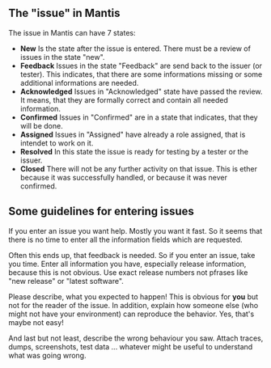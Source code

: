 The "issue" in Mantis
---------------------

The issue in Mantis can have 7 states:

* __New__
  Is the state after the issue is entered. There must be a review of issues in the state "new".
* __Feedback__
  Issues in the state "Feedback" are send back to the issuer (or tester). This indicates, that there are some informations missing
  or some additional informations are needed.
* __Acknowledged__
  Issues in "Acknowledged" state have passed the review. It means, that they are formally correct and contain all needed information.
* __Confirmed__
  Issues in "Confirmed" are in a state that indicates, that they will be done.
* __Assigned__
  Issues in "Assigned" have already a role assigned, that is intendet to work on it.
* __Resolved__
  In this state the issue is ready for testing by a tester or the issuer.
* __Closed__
  There will not be any further activity on that issue. This is ether because it was successfully handled, or because it was never 
  confirmed.

Some guidelines for entering issues
-----------------------------------

If you enter an issue you want help. Mostly you want it fast. So it seems that there is no time to enter all the information fields which are requested.

Often this ends up, that feedback is needed. So if you enter an issue, take you time. Enter all information you have, especially release information, because this is not obvious. Use exact release numbers not pfrases like "new release" or "latest software".

Please describe, what you expected to happen! This is obvious for __you__ but not for the reader of the issue. In addition, explain how someone else (who might not have your environment) can reproduce the behavior. Yes, that's maybe not easy!

And last but not least, describe the wrong behaviour you saw. Attach traces, dumps, screenshots, test data ... whatever might be useful to understand what was going wrong.



